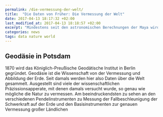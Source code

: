 ```yaml
---
permalink: /die-vermessung-der-welt/
title:  "Die Daten von Früher: Die Vermessung der Welt"
date: 2017-04-13 18:17:32 +02:00
last_modified_at: 2017-04-13 18:18:57 +02:00
excerpt: "Mindestens seit den astronomischen Berechnungen der Maya wird die Welt vermessen und Daten aufgezeichnet und analysiert. Und nicht erst Computer machen aufwendige und genaue Berechnungen möglich. Daten gibt es also schon sehr lange."
categories: news
tags: data nature world
---
```


## Geodäsie in Potsdam

1870 wird das Königlich-Preußische Geodätische Institut in Berlin gegründet. Geodäsie ist die Wissenschaft von der Vermessung und Abbildung der Erde. Seit damals werden hier also Daten über die Welt gesammelt. Ausgestellt sind viele der wissenschaftlichen Präzissionsapperate, mit denen damals versucht wurde, so genau wie mögliche die Natur zu vermessen. Am beeindruckendsten zu sehen an den verschiedenen Pendelinstrumenten zu Messung der 
Fallbeschleunigung der Schwerkraft auf der Erde und den Basisinstrumenten zur genauen Vermessung großer Ländlichen 